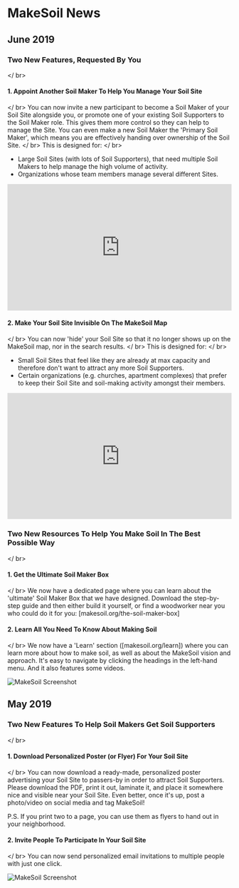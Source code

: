 # MakeSoil News

## June 2019

### Two New Features, Requested By You

</ br>

#### 1. Appoint Another Soil Maker To Help You Manage Your Soil Site
</ br>
You can now invite a new participant to become a Soil Maker of your Soil Site alongside you, or promote one of your existing Soil Supporters to the Soil Maker role. This gives them more control so they can help to manage the Site. You can even make a new Soil Maker the 'Primary Soil Maker', which means you are effectively handing over ownership of the Soil Site.
</ br>
This is designed for:
</ br>
- Large Soil Sites (with lots of Soil Supporters), that need multiple Soil Makers to help manage the high volume of activity.
- Organizations whose team members manage several different Sites.

<div style="overflow:hidden;padding-bottom:56.25%;position:relative;height:0;">
<iframe style="left:0;top:0;height:100%;width:100%;position:absolute;" width="560" height="315" src="https://www.youtube.com/embed/TGHEY_JctP0?rel=0&modestbranding=1" frameborder="0" allow="accelerometer; autoplay; encrypted-media; gyroscope; picture-in-picture" allowfullscreen></iframe>
</div>
</ br>

#### 2. Make Your Soil Site Invisible On The MakeSoil Map
</ br>
You can now 'hide' your Soil Site so that it no longer shows up on the MakeSoil map, nor in the search results.
</ br>
This is designed for:
</ br>

- Small Soil Sites that feel like they are already at max capacity and therefore don't want to attract any more Soil Supporters.
- Certain organizations (e.g. churches, apartment complexes) that prefer to keep their Soil Site and soil-making activity amongst their members.

<div style="overflow:hidden;padding-bottom:56.25%;position:relative;height:0;">
<iframe style="left:0;top:0;height:100%;width:100%;position:absolute;" width="560" height="315" src="https://www.youtube.com/embed/d4G10aqyQC0?rel=0&modestbranding=1" frameborder="0" allow="accelerometer; autoplay; encrypted-media; gyroscope; picture-in-picture" allowfullscreen></iframe>
</div>

### Two New Resources To Help You Make Soil In The Best Possible Way
</ br>
#### 1. Get the Ultimate Soil Maker Box
</ br>
We now have a dedicated page where you can learn about the 'ultimate' Soil Maker Box that we have designed. Download the step-by-step guide and then either build it yourself, or find a woodworker near you who could do it for you: [makesoil.org/the-soil-maker-box]

#### 2. Learn All You Need To Know About Making Soil
</ br>
We now have a 'Learn' section ([makesoil.org/learn]) where you can learn more about how to make soil, as well as about the MakeSoil vision and approach. It's easy to navigate by clicking the headings in the left-hand menu. And it also features some videos.

![MakeSoil Screenshot](https://raw.githubusercontent.com/MakeSoil/public-pages/master/images/2-new-resources.png)

## May 2019

### Two New Features To Help Soil Makers Get Soil Supporters
</ br>
#### 1. Download Personalized Poster (or Flyer) For Your Soil Site
</ br>
You can now download a ready-made, personalized poster advertising your Soil Site to passers-by in order to attract Soil Supporters. Please download the PDF, print it out, laminate it, and place it somewhere nice and visible near your Soil Site. Even better, once it's up, post a photo/video on social media and tag MakeSoil!

P.S. If you print two to a page, you can use them as flyers to hand out in your neighborhood.

#### 2. Invite People To Participate In Your Soil Site
</ br>
You can now send personalized email invitations to multiple people with just one click.


![MakeSoil Screenshot](https://raw.githubusercontent.com/MakeSoil/public-pages/master/images/2-new-features.png)
